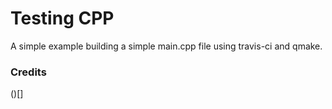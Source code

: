 # Testing CPP
A simple example building a simple main.cpp file using travis-ci and qmake.

### Credits
()[]
